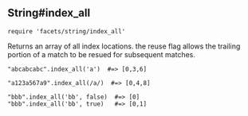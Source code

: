 ## String#index_all

    require 'facets/string/index_all'

Returns an array of all index locations.  the reuse flag allows the trailing
portion of a match to be resued for subsequent matches.

    "abcabcabc".index_all('a')  #=> [0,3,6]

    "a123a567a9".index_all(/a/)  #=> [0,4,8]

    "bbb".index_all('bb', false)  #=> [0]
    "bbb".index_all('bb', true)   #=> [0,1]

